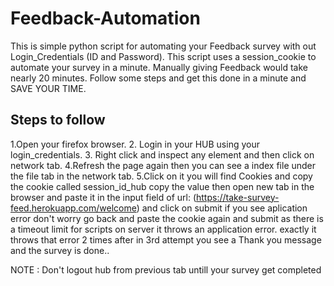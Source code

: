 
# Feedback-Automation

This is simple python script for automating 
your Feedback survey with out Login_Credentials (ID and Password).
This script uses a session_cookie to automate your survey in a minute.
Manually giving Feedback would take nearly 20 minutes.
Follow some steps and get this done in a minute and SAVE YOUR TIME.


## Steps to follow

1.Open your firefox browser. 2. Login in your HUB using your login_credentials.
 3. Right click and inspect any element and then click on network tab.
  4.Refresh the page again then you can see a index file under the file tab in the network tab.
  5.Click on it you will find Cookies and copy the cookie called session_id_hub copy the value
  then open new tab in the browser and paste it in the input field of url: (https://take-survey-feed.herokuapp.com/welcome)
  and click on submit
  if you see aplication error don't worry go back and paste the cookie again and submit
 as there is a timeout limit for scripts on server it throws an application error.
 exactly it throws that error 2 times after in 3rd attempt you see a Thank you message and the survey is done.. 
  

NOTE : Don't logout hub from previous tab untill your survey get completed 
 

